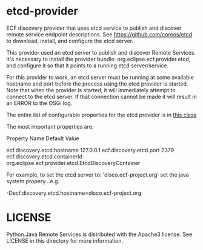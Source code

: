 etcd-provider
=============

ECF discovery provider that uses etcd service to publish and discover remote service endpoint descriptions.   See https://github.com/coreos/etcd to download, install, and configure the etcd server.   

This provider used an etcd server to publish and discover Remote Services.   It's necessary to install the provider bundle:  org.eclipse.ecf.provider.etcd, and configure it so that it points to a running etcd server/service.

For this provider to work, an etcd server must be running at some available hostname and port before the process using the etcd provider is started.  Note that when the provider is started, it will immediately attempt to connect to the etcd server.  If that connection cannot be made it will result in an ERROR to the OSGi log.

The entire list of configurable properties for the etcd provider is in [this class](https://github.com/ECF/etcd-provider/blob/master/bundles/org.eclipse.ecf.provider.etcd/src/org/eclipse/ecf/provider/etcd/EtcdDiscoveryContainerConfig.java)

The most important properties are:

Property Name                       Default Value

ecf.discovery.etcd.hostname         127.0.0.1
ecf.discovery.etcd.port             2379
ecf.discovery.etcd.containerId      org.eclipse.ecf.provider.etcd.EtcdDiscoveryContainer 


For example, to set the etcd server to:  'disco.ecf-project.org' set the java system propery...e.g. 

<other java start params> -Decf.discovery.etcd.hostname=disco.ecf-project.org

LICENSE
=======

Python.Java Remote Services is distributed with the Apache3 license. See LICENSE in this directory for more
information.
